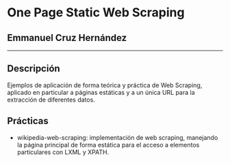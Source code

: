 # One Page Static Web Scraping
## Emmanuel Cruz Hernández

----

## Descripción

Ejemplos de aplicación de forma teórica y práctica de Web Scraping, aplicado en particular a páginas estáticas y a un única URL para la extracción de diferentes datos.

## Prácticas

* wikipedia-web-scraping: implementación de web scraping, manejando la página principal de forma estática para el acceso a elementos particulares con LXML y XPATH.


